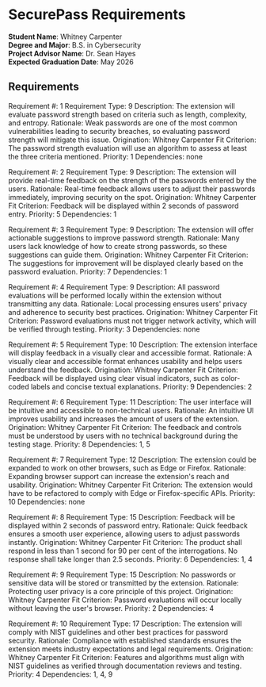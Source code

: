 SecurePass Requirements
===================================================

**Student Name**: Whitney Carpenter  
**Degree and Major**: B.S. in Cybersecurity  
**Project Advisor Name**: Dr. Sean Hayes  
**Expected Graduation Date**: May 2026


Requirements
-----------------

Requirement #: 1    Requirement Type: 9
Description: The extension will evaluate password strength based on criteria such as length, complexity, and entropy.
Rationale: Weak passwords are one of the most common vulnerabilities leading to security breaches, so evaluating password strength will mitigate this issue.
Origination: Whitney Carpenter
Fit Criterion: The password strength evaluation will use an algorithm to assess at least the three criteria mentioned.
Priority: 1
Dependencies: none

Requirement #: 2    Requirement Type: 9
Description: The extension will provide real-time feedback on the strength of the passwords entered by the users.
Rationale: Real-time feedback allows users to adjust their passwords immediately, improving security on the spot.
Origination: Whitney Carpenter
Fit Criterion: Feedback will be displayed within 2 seconds of password entry.
Priority: 5
Dependencies: 1

Requirement #: 3    Requirement Type: 9
Description: The extension will offer actionable suggestions to improve password strength.
Rationale: Many users lack knowledge of how to create strong passwords, so these suggestions can guide them.
Origination: Whitney Carpenter
Fit Criterion: The suggestions for improvement will be displayed clearly based on the password evaluation.
Priority: 7
Dependencies: 1

Requirement #: 4    Requirement Type: 9
Description: All password evaluations will be performed locally within the extension without transmitting any data.
Rationale: Local processing ensures users' privacy and adherence to security best practices.
Origination: Whitney Carpenter
Fit Criterion: Password evaluations must not trigger network activity, which will be verified through testing.
Priority: 3
Dependencies: none

Requirement #: 5    Requirement Type: 10
Description: The extension interface will display feedback in a visually clear and accessible format.
Rationale: A visually clear and accessible format enhances usability and helps users understand the feedback.
Origination: Whitney Carpenter
Fit Criterion: Feedback will be displayed using clear visual indicators, such as color-coded labels and concise textual explanations.
Priority: 9
Dependencies: 2

Requirement #: 6    Requirement Type: 11
Description: The user interface will be intuitive and accessible to non-technical users.
Rationale: An intuitive UI improves usability and increases the amount of users of the extension.
Origination: Whitney Carpenter
Fit Criterion: The feedback and controls must be understood by users with no technical background during the testing stage.
Priority: 8
Dependencies: 1, 5

Requirement #: 7    Requirement Type: 12
Description: The extension could be expanded to work on other browsers, such as Edge or Firefox.
Rationale: Expanding browser support can increase the extension's reach and usability.
Origination: Whitney Carpenter
Fit Criterion: The extension would have to be refactored to comply with Edge or Firefox-specific APIs.
Priority: 10
Dependencies: none

Requirement #: 8    Requirement Type: 15
Description: Feedback will be displayed within 2 seconds of password entry.
Rationale: Quick feedback ensures a smooth user experience, allowing users to adjust passwords instantly.
Origination: Whitney Carpenter
Fit Criterion: The product shall respond in less than 1 second for 90 per cent of the interrogations. No response shall take longer than 2.5 seconds.
Priority: 6
Dependencies: 1, 4

Requirement #: 9    Requirement Type: 15
Description: No passwords or sensitive data will be stored or transmitted by the extension.
Rationale: Protecting user privacy is a core principle of this project.
Origination: Whitney Carpenter
Fit Criterion: Password evaluations will occur locally without leaving the user's browser.
Priority: 2
Dependencies: 4

Requirement #: 10    Requirement Type: 17
Description: The extension will comply with NIST guidelines and other best practices for password security.
Rationale: Compliance with established standards ensures the extension meets industry expectations and legal requirements.
Origination: Whitney Carpenter
Fit Criterion: Features and algorithms must align with NIST guidelines as verified through documentation reviews and testing.
Priority: 4
Dependencies: 1, 4, 9
